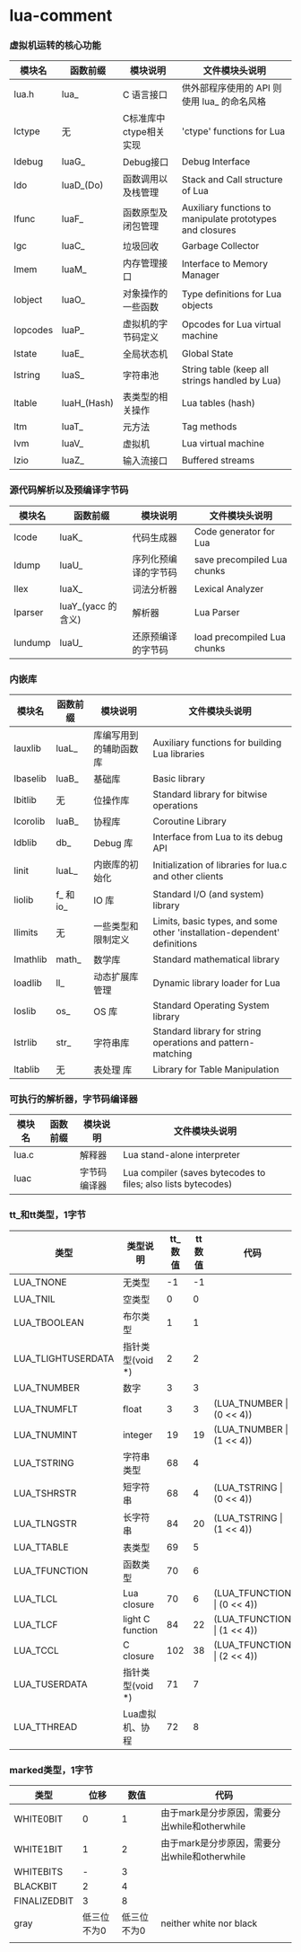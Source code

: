 # lua-comment
### 虚拟机运转的核心功能
| 模块名   	| 函数前缀  | 模块说明 | 文件模块头说明                                            |
| -------- 	| --------  | -------- 	| ---------------------------------------------- 			|
| lua.h | lua_ 		| C 语言接口 |供外部程序使用的 API 则使用 lua_ 的命名风格													|
| lctype | 无 | C标准库中ctype相关实现 | 'ctype' functions for Lua |
| ldebug 	| luaG_ 	| Debug接口 	| Debug Interface 											|
| ldo 		| luaD_(Do) | 函数调用以及栈管理 		| Stack and Call structure of Lua				 			|
| lfunc 	| luaF_ 	| 函数原型及闭包管理 	| Auxiliary functions to manipulate prototypes and closures |
| lgc 		| luaC_ 	| 垃圾回收  		| Garbage Collector 										|
| lmem 		| luaM_ 	| 内存管理接口 		| Interface to Memory Manager 								|
| lobject 	| luaO_ 	| 对象操作的一些函数 	| Type definitions for Lua objects 							|
| lopcodes 	| luaP_ 	| 虚拟机的字节码定义 	| Opcodes for Lua virtual machine 							|
| lstate 	| luaE_ 	| 全局状态机 	|Global State												|
| lstring 	| luaS_ 	| 字符串池 	|String table (keep all strings handled by Lua)				|
| ltable 	| luaH_(Hash) | 表类型的相关操作 	|Lua tables (hash)											|
| ltm 		| luaT_ 	| 元方法 		|Tag methods												|
| lvm 		| luaV_ 	| 虚拟机 		|Lua virtual machine										|
| lzio 		| luaZ_ 	| 输入流接口  		|Buffered streams											|


### 源代码解析以及预编译字节码
| 模块名   	| 函数前缀  | 模块说明 | 文件模块头说明                         |
| -------- 	| --------  | -------- 	| ---------------------------------------------- 			|
| lcode    	| luaK_     | 代码生成器    	| Code generator for Lua                         			|
| ldump 	| luaU_ 	| 序列化预编译的字节码 	| save precompiled Lua chunks 								|
| llex 		| luaX_ 	| 词法分析器 		| Lexical Analyzer 											|
| lparser 	| luaY_(yacc 的含义) | 解析器	| Lua Parser 												|
| lundump 	| luaU_ 	| 还原预编译的字节码 	| load precompiled Lua chunks 								|

### 内嵌库
| 模块名   	| 函数前缀  | 模块说明 | 文件模块头说明                         |
| -------- 	| --------  | -------- 	| ---------------------------------------------- 			|
| lauxlib  	| luaL_     | 库编写用到的辅助函数库  	| Auxiliary functions for building Lua libraries 			|
| lbaselib 	| luaB_     | 基础库 	| Basic library                                  			|
| lbitlib | 无 | 位操作库 | Standard library for bitwise operations |
| lcorolib 	| luaB_ 	| 协程库 	| Coroutine Library 										|
| ldblib | db_ | Debug 库 | Interface from Lua to its debug API |
| linit 	| luaL_ 	| 内嵌库的初始化 | Initialization of libraries for lua.c and other clients 	|
| liolib | f_ 和 io_ | IO 库 | Standard I/O (and system) library |
| llimits | 无 | 一些类型和限制定义 | Limits, basic types, and some other 'installation-dependent' definitions |
| lmathlib | math_ | 数学库 | Standard mathematical library |
| loadlib | ll_ | 动态扩展库管理 | Dynamic library loader for Lua |
| loslib | os_ | OS 库 | Standard Operating System library |
| lstrlib | str_ | 字符串库 | Standard library for string operations and pattern-matching |
| ltablib | 无 | 表处理 库 | Library for Table Manipulation |
### 可执行的解析器，字节码编译器
| 模块名   	| 函数前缀  | 模块说明 | 文件模块头说明                         |
| -------- 	| --------  | -------- 	| ---------------------------------------------- 			|
| lua.c |  		| 解释器 | Lua stand-alone interpreter |
| luac |      | 字节码编译器 | Lua compiler (saves bytecodes to files; also lists bytecodes) |

### tt_和tt类型，1字节
| 类型   	| 类型说明  | tt_数值 | tt数值 | 代码                         |
| -------- 	| --------  | -------- 	| ---------------------------------------------- 			 | ---------------------------------------------- 			 |
| LUA_TNONE | 无类型 | -1 | -1 |      |
| LUA_TNIL             | 空类型 | 0 | 0 |      |
| LUA_TBOOLEAN         | 布尔类型 | 1 | 1 |      |
| LUA_TLIGHTUSERDATA   | 指针类型(void *) | 2 | 2 |      |
| LUA_TNUMBER          | 数字 | 3 | 3 |      |
| LUA_TNUMFLT   | float | 3 | 3 | (LUA_TNUMBER \| (0 << 4)) |
| LUA_TNUMINT | integer | 19 | 19 | (LUA_TNUMBER \| (1 << 4)) |
| LUA_TSTRING          | 字符串类型 | 68 | 4 |      |
| LUA_TSHRSTR          | 短字符串 | 68 | 4 | (LUA_TSTRING \| (0 << 4)) |
| LUA_TLNGSTR          | 长字符串 | 84 | 20 | (LUA_TSTRING \| (1 << 4)) |
| LUA_TTABLE         | 表类型           | 69  | 5    |                             |
| LUA_TFUNCTION      | 函数类型 | 70 | 6 |      |
| LUA_TLCL           | Lua closure      | 70  | 6    | (LUA_TFUNCTION \| (0 << 4)) |
| LUA_TLCF           | light C function | 84 | 22   | (LUA_TFUNCTION \| (1 << 4)) |
| LUA_TCCL           | C closure        | 102 | 38   | (LUA_TFUNCTION \| (2 << 4)) |
| LUA_TUSERDATA      | 指针类型(void *) | 71  | 7    |                             |
| LUA_TTHREAD        | Lua虚拟机、协程  | 72  | 8    |                             |



### marked类型，1字节
| 类型   	| 位移  | 数值 | 代码                         |
| -------- 	| --------  | -------- 	| ---------------------------------------------- 			|
| WHITE0BIT | 0 | 1 | 由于mark是分步原因，需要分出while和otherwhile |
| WHITE1BIT    | 1 | 2 | 由于mark是分步原因，需要分出while和otherwhile |
| WHITEBITS | - | 3 |      |
| BLACKBIT | 2 | 4 |      |
| FINALIZEDBIT | 3 | 8 |      |
| gray | 低三位不为0 | 低三位不为0 | neither white nor black |
|              |             |             |                                               |